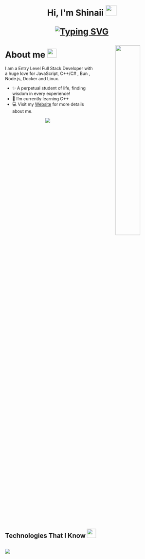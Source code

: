 <!--Name-->
<h1 align="center">
Hi, I'm Shinaii 
<img src="https://media.giphy.com/media/hvRJCLFzcasrR4ia7z/giphy.gif" width="35">

<!--SVG-->

[![Typing SVG](https://readme-typing-svg.herokuapp.com?font=Fira+Code&pause=1000&color=4E0BB8&center=true&vCenter=true&random=false&width=435&lines=Welcome+to+my+Github!;I'm+From+Schleswig-Holstein%2C+Germany;Currently+i'm+a+retrainee+;in+application+development)](https://git.io/typing-svg)


<!--Image-->
<div>
  <img align="right" width="40%" src="https://storage.shinaii.xyz/X08rnbMD.png">
</div>

<!--Header Name-->
#  About me <img src="https://emojis.slackmojis.com/emojis/images/1643515273/12942/purple_fire.gif?1643515273" width="30"/>

<!--Intro-->               
<p asign=left>I am a Entry Level Full Stack Developer with a huge love for JavaScript, C++/C# , Bun , Node.js, Docker and Linux. </p>

- ✨ A perpetual student of life, finding wisdom in every experience!
- 🌱 I’m currently learning C++
- 💻 Visit my [Website](https://shinaii.xyz/) for more details about me.
<!--End Intro-->

<!--Profile Count Badge-->
<p align="center">
  <img src="https://komarev.com/ghpvc/?username=Shinaii&color=blueviolet&style=for-the-badge&abbreviated=true" style="padding-right:20px;" />
</p>


<!--h1 without bottom border-->

<summary><h2 style="display: inline-block">Technologies That I Know <img src="https://storage.shinaii.xyz/oZaYJ9uE.gif" width="30"></img></h2></summary>
 </ul>
<!--tech stack icons-->
<p align="left">
  <a href="https://skillicons.dev">
    <img src="https://skillicons.dev/icons?i=c,cs,cpp,css,js,ts,java,kotlin,html,nodejs,bun,docker,github,mysql,cloudflare,git,gitlab,heroku,nginx,visualstudio,vscode,idea&perline=6" />
  </a>
</p>
